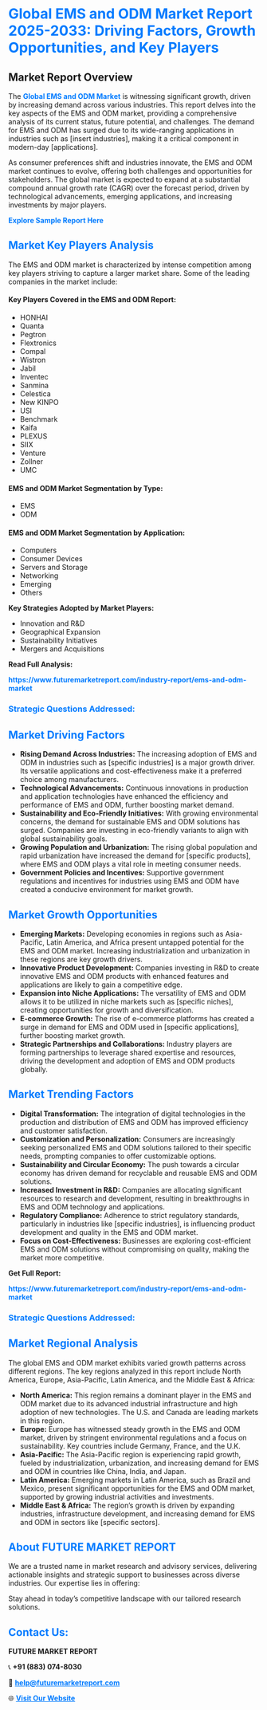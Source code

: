 <h1 style="color: #007BFF;">Global EMS and ODM Market Report 2025-2033: Driving Factors, Growth Opportunities, and Key Players</h1>

<section id="overview">
<h2>Market Report Overview</h2>
<p>The <a href="https://www.futuremarketreport.com/industry-report/ems-and-odm-market" style="color: #007BFF; text-decoration: none;"><strong>Global EMS and ODM Market</strong></a> is witnessing significant growth, driven by increasing demand across various industries. This report delves into the key aspects of the EMS and ODM market, providing a comprehensive analysis of its current status, future potential, and challenges. The demand for EMS and ODM has surged due to its wide-ranging applications in industries such as [insert industries], making it a critical component in modern-day [applications].</p>
<p>As consumer preferences shift and industries innovate, the EMS and ODM market continues to evolve, offering both challenges and opportunities for stakeholders. The global market is expected to expand at a substantial compound annual growth rate (CAGR) over the forecast period, driven by technological advancements, emerging applications, and increasing investments by major players.</p>
</section>

<section id="overview">
<p><a href="https://www.futuremarketreport.com/request-sample/reportId=28839" style="color: #007BFF; text-decoration: none;"><strong>Explore Sample Report Here</strong></a></p>
</section>

<section id="key-players">
<h2 style="color: #007BFF;">Market Key Players Analysis</h2>
<p>The EMS and ODM market is characterized by intense competition among key players striving to capture a larger market share. Some of the leading companies in the market include:</p>
<h4>Key Players Covered in the EMS and ODM Report:</h4>
<ul><li>HONHAI</li><li>Quanta</li><li>Pegtron</li><li>Flextronics</li><li>Compal</li><li>Wistron</li><li>Jabil</li><li>Inventec</li><li>Sanmina</li><li>Celestica</li><li>New KINPO</li><li>USI</li><li>Benchmark</li><li>Kaifa</li><li>PLEXUS</li><li>SIIX</li><li>Venture</li><li>Zollner</li><li>UMC</li></ul>
<h4>EMS and ODM Market Segmentation by Type:</h4>
<ul><li>EMS</li><li>ODM</li></ul>

<h4>EMS and ODM Market Segmentation by Application:</h4>
<ul><li>Computers</li><li>Consumer Devices</li><li>Servers and Storage</li><li>Networking</li><li>Emerging</li><li>Others</li></ul>
<p><strong>Key Strategies Adopted by Market Players:</strong></p>
<ul>
<li>Innovation and R&D</li>
<li>Geographical Expansion</li>
<li>Sustainability Initiatives</li>
<li>Mergers and Acquisitions</li>
</ul>
</section>

<section>
<p><strong>Read Full Analysis: </strong></p><a href="https://www.futuremarketreport.com/industry-report/ems-and-odm-market" style="color: #007BFF; text-decoration: none;"><strong>https://www.futuremarketreport.com/industry-report/ems-and-odm-market</strong></a>
<h3 style="color: #007BFF;">Strategic Questions Addressed:</h3>
</section>

<section id="driving-factors">
<h2 style="color: #007BFF;">Market Driving Factors</h2>
<ul>
<li><strong>Rising Demand Across Industries:</strong> The increasing adoption of EMS and ODM in industries such as [specific industries] is a major growth driver. Its versatile applications and cost-effectiveness make it a preferred choice among manufacturers.</li>
<li><strong>Technological Advancements:</strong> Continuous innovations in production and application technologies have enhanced the efficiency and performance of EMS and ODM, further boosting market demand.</li>
<li><strong>Sustainability and Eco-Friendly Initiatives:</strong> With growing environmental concerns, the demand for sustainable EMS and ODM solutions has surged. Companies are investing in eco-friendly variants to align with global sustainability goals.</li>
<li><strong>Growing Population and Urbanization:</strong> The rising global population and rapid urbanization have increased the demand for [specific products], where EMS and ODM plays a vital role in meeting consumer needs.</li>
<li><strong>Government Policies and Incentives:</strong> Supportive government regulations and incentives for industries using EMS and ODM have created a conducive environment for market growth.</li>
</ul>
</section>

<section id="growth-opportunities">
<h2 style="color: #007BFF;">Market Growth Opportunities</h2>
<ul>
<li><strong>Emerging Markets:</strong> Developing economies in regions such as Asia-Pacific, Latin America, and Africa present untapped potential for the EMS and ODM market. Increasing industrialization and urbanization in these regions are key growth drivers.</li>
<li><strong>Innovative Product Development:</strong> Companies investing in R&D to create innovative EMS and ODM products with enhanced features and applications are likely to gain a competitive edge.</li>
<li><strong>Expansion into Niche Applications:</strong> The versatility of EMS and ODM allows it to be utilized in niche markets such as [specific niches], creating opportunities for growth and diversification.</li>
<li><strong>E-commerce Growth:</strong> The rise of e-commerce platforms has created a surge in demand for EMS and ODM used in [specific applications], further boosting market growth.</li>
<li><strong>Strategic Partnerships and Collaborations:</strong> Industry players are forming partnerships to leverage shared expertise and resources, driving the development and adoption of EMS and ODM products globally.</li>
</ul>
</section>

<section id="trending-factors">
<h2 style="color: #007BFF;">Market Trending Factors</h2>
<ul>
<li><strong>Digital Transformation:</strong> The integration of digital technologies in the production and distribution of EMS and ODM has improved efficiency and customer satisfaction.</li>
<li><strong>Customization and Personalization:</strong> Consumers are increasingly seeking personalized EMS and ODM solutions tailored to their specific needs, prompting companies to offer customizable options.</li>
<li><strong>Sustainability and Circular Economy:</strong> The push towards a circular economy has driven demand for recyclable and reusable EMS and ODM solutions.</li>
<li><strong>Increased Investment in R&D:</strong> Companies are allocating significant resources to research and development, resulting in breakthroughs in EMS and ODM technology and applications.</li>
<li><strong>Regulatory Compliance:</strong> Adherence to strict regulatory standards, particularly in industries like [specific industries], is influencing product development and quality in the EMS and ODM market.</li>
<li><strong>Focus on Cost-Effectiveness:</strong> Businesses are exploring cost-efficient EMS and ODM solutions without compromising on quality, making the market more competitive.</li>
</ul>
</section>

<section>
<p><strong>Get Full Report: </strong></p><a href="https://www.futuremarketreport.com/industry-report/ems-and-odm-market" style="color: #007BFF; text-decoration: none;"><strong>https://www.futuremarketreport.com/industry-report/ems-and-odm-market</strong></a>
<h3 style="color: #007BFF;">Strategic Questions Addressed:</h3>
</section>


<section id="regional-analysis">
<h2 style="color: #007BFF;">Market Regional Analysis</h2>
<p>The global EMS and ODM market exhibits varied growth patterns across different regions. The key regions analyzed in this report include North America, Europe, Asia-Pacific, Latin America, and the Middle East & Africa:</p>
<ul>
<li><strong>North America:</strong> This region remains a dominant player in the EMS and ODM market due to its advanced industrial infrastructure and high adoption of new technologies. The U.S. and Canada are leading markets in this region.</li>
<li><strong>Europe:</strong> Europe has witnessed steady growth in the EMS and ODM market, driven by stringent environmental regulations and a focus on sustainability. Key countries include Germany, France, and the U.K.</li>
<li><strong>Asia-Pacific:</strong> The Asia-Pacific region is experiencing rapid growth, fueled by industrialization, urbanization, and increasing demand for EMS and ODM in countries like China, India, and Japan.</li>
<li><strong>Latin America:</strong> Emerging markets in Latin America, such as Brazil and Mexico, present significant opportunities for the EMS and ODM market, supported by growing industrial activities and investments.</li>
<li><strong>Middle East & Africa:</strong> The region’s growth is driven by expanding industries, infrastructure development, and increasing demand for EMS and ODM in sectors like [specific sectors].</li>
</ul>
</section>

<footer>
<h2 style="color: #007BFF;">About FUTURE MARKET REPORT</h2>
<p>We are a trusted name in market research and advisory services, delivering actionable insights and strategic support to businesses across diverse industries. Our expertise lies in offering:</p>

<p>Stay ahead in today’s competitive landscape with our tailored research solutions.</p>

<h2 style="color: #007BFF;">Contact Us:</h2>
<p><strong>FUTURE MARKET REPORT</strong></p>
<p>📞 <strong>+91 (883) 074-8030</strong></p>
<p>📧 <strong><a href="mailto:help@futuremarketreport.com" style="color: #007BFF;">help@futuremarketreport.com</a></strong></p>
<p>🌐 <strong><a href="https://www.futuremarketreport.com/" style="color: #007BFF;">Visit Our Website</a></strong></p>
</footer>